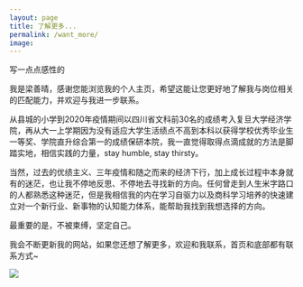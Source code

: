 ```yaml
---
layout: page
title: 了解更多...
permalink: /want_more/
image: 
---
```


写一点点感性的

我是梁善晴，感谢您能浏览我的个人主页，希望这能让您更好地了解我与岗位相关的匹配能力，并欢迎与我进一步联系。

从县城的小学到2020年疫情期间以四川省文科前30名的成绩考入复旦大学经济学院，再从大一上学期因为没有适应大学生活绩点不高到本科以获得学校优秀毕业生一等奖、学院直升综合第一的成绩保研本院，我一直觉得取得点滴成就的方法是脚踏实地，相信实践的力量，stay humble, stay thirsty。

当然，过去的优绩主义、三年疫情和随之而来的经济下行，加上成长过程中本身就有的迷茫，也让我不停地反思、不停地去寻找新的方向。任何曾走到人生米字路口的人都熟悉这种迷茫，但是我相信我的内在学习自驱力以及商科学习培养的快速建立对一个新行业、新事物的认知能力体系，能帮助我找到我想选择的方向。

最重要的是，不被束缚，坚定自己。

我会不断更新我的网站，如果您还想了解更多，欢迎和我联系，首页和底部都有联系方式~

![]({{site.baseurl}}/images/表情包01.png)